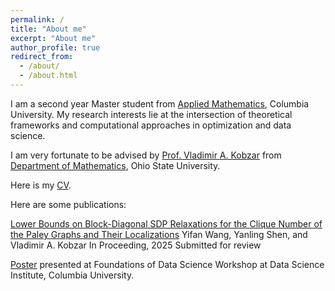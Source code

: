```yaml
---
permalink: /
title: "About me"
excerpt: "About me"
author_profile: true
redirect_from: 
  - /about/
  - /about.html
---
```


I am a second year Master student from [Applied Mathematics](https://www.apam.columbia.edu/programs/applied-mathematics), Columbia University. My research interests lie at the intersection of theoretical frameworks and computational approaches in optimization and data science.

I am very fortunate to be advised by [Prof. Vladimir A. Kobzar](https://math.osu.edu/people/kobzar.1) from [Department of Mathematics](https://math.osu.edu/), Ohio State University. 

Here is my [CV](../assets/CV.pdf).

Here are some publications:

[Lower Bounds on Block-Diagonal SDP Relaxations for the Clique Number of the Paley Graphs and Their Localizations](../assets/paley_paper.pdf)
Yifan Wang, Yanling Shen, and Vladimir A. Kobzar
In Proceeding, 2025
Submitted for review

[Poster](../assets/Paley_poster.pdf) presented at Foundations of Data Science Workshop at Data Science Institute, Columbia University.
  
